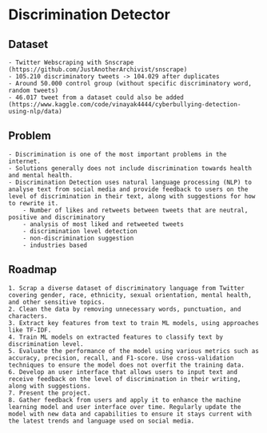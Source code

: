 # **Discrimination Detector**

## Dataset
    - Twitter Webscraping with Snscrape (https://github.com/JustAnotherArchivist/snscrape)
    - 105.210 discriminatory tweets -> 104.029 after duplicates
    - Around 50.000 control group (without specific discriminatory word, random tweets)
    - 46.017 tweet from a dataset could also be added (https://www.kaggle.com/code/vinayak4444/cyberbullying-detection-using-nlp/data)

## Problem 
    - Discrimination is one of the most important problems in the internet.
    - Solutions generally does not include discrimination towards health and mental health.
    - Discrimination Detection uses natural language processing (NLP) to analyse text from social media and provide feedback to users on the level of discrimination in their text, along with suggestions for how to rewrite it.
        - Number of likes and retweets between tweets that are neutral, positive and discriminatory
        - analysis of most liked and retweeted tweets
        - discrimination level detection
        - non-discrimination suggestion
        - industries based
## Roadmap
    1. Scrap a diverse dataset of discriminatory language from Twitter covering gender, race, ethnicity, sexual orientation, mental health, and other sensitive topics.
    2. Clean the data by removing unnecessary words, punctuation, and characters.
    3. Extract key features from text to train ML models, using approaches like TF-IDF.
    4. Train ML models on extracted features to classify text by discrimination level.
    5. Evaluate the performance of the model using various metrics such as accuracy, precision, recall, and F1-score. Use cross-validation techniques to ensure the model does not overfit the training data.
    6. Develop an user interface that allows users to input text and receive feedback on the level of discrimination in their writing, along with suggestions.
    7. Present the project.
    8. Gather feedback from users and apply it to enhance the machine learning model and user interface over time. Regularly update the model with new data and capabilities to ensure it stays current with the latest trends and language used on social media.
